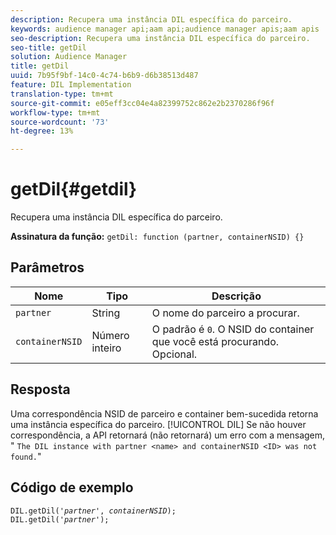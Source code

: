```yaml
---
description: Recupera uma instância DIL específica do parceiro.
keywords: audience manager api;aam api;audience manager apis;aam apis
seo-description: Recupera uma instância DIL específica do parceiro.
seo-title: getDil
solution: Audience Manager
title: getDil
uuid: 7b95f9bf-14c0-4c74-b6b9-d6b38513d487
feature: DIL Implementation
translation-type: tm+mt
source-git-commit: e05eff3cc04e4a82399752c862e2b2370286f96f
workflow-type: tm+mt
source-wordcount: '73'
ht-degree: 13%

---
```



# getDil{#getdil}

Recupera uma instância DIL específica do parceiro.

**Assinatura da função:** `getDil: function (partner, containerNSID) {}`

<!-- r_dil_get_dil.xml -->

## Parâmetros

| Nome | Tipo | Descrição |
|---|---|---|
| `partner` | String   | O nome do parceiro a procurar. |
| `containerNSID` | Número inteiro | O padrão é `0`. O NSID do container que você está procurando. Opcional. |

## Resposta

Uma correspondência NSID de parceiro e container bem-sucedida retorna uma instância específica do parceiro. [!UICONTROL DIL] Se não houver correspondência, a API retornará (não retornará) um erro com a mensagem, &quot; `The DIL instance with partner <name> and containerNSID <ID> was not found.`&quot;

## Código de exemplo

<pre class="java"><code>DIL.getDil('<i>partner</i>', <i>containerNSID</i>); 
DIL.getDil('<i>partner</i>');</code></pre>
